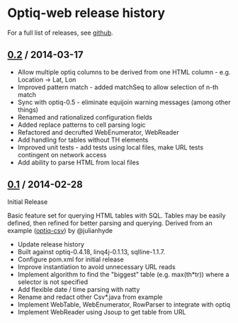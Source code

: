 # Optiq-web release history

For a full list of releases, see <a href="https://github.com/HenryOlson/optiq-web/releases">github</a>.

## <a href="https://github.com/HenryOlson/optiq-web/releases/tag/optiq-web-0.2">0.2</a> / 2014-03-17

* Allow multiple optiq columns to be derived from one HTML column - e.g. Location -> Lat, Lon
* Improved pattern match - added matchSeq to allow selection of n-th match
* Sync with optiq-0.5 - eliminate equijoin warning messages (among other things)
* Renamed and rationalized configuration fields
* Added replace patterns to cell parsing logic
* Refactored and decrufted WebEnumerator, WebReader
* Add handling for tables without TH elements
* Improved unit tests - add tests using local files, make URL tests contingent on network access
* Add ability to parse HTML from local files

## <a href="https://github.com/HenryOlson/optiq-web/releases/tag/optiq-web-0.1">0.1</a> / 2014-02-28

Initial Release

Basic feature set for querying HTML tables with SQL.  Tables may be easily defined, then refined for better parsing and querying.
Derived from an example (<a href="https://github.com/julianhyde/optiq-csv">optiq-csv</a>) by @julianhyde

* Update release history
* Built against optiq-0.4.18, linq4j-0.1.13, sqlline-1.1.7.
* Configure pom.xml for initial release
* Improve instantiation to avoid unnecessary URL reads
* Implement algorithm to find the "biggest" table (e.g. max(th*tr)) where a selector is not specified
* Add flexible date / time parsing with natty
* Rename and redact other Csv*.java from example
* Implement WebTable, WebEnumerator, RowParser to integrate with optiq
* Implement WebReader using Jsoup to get table from URL
